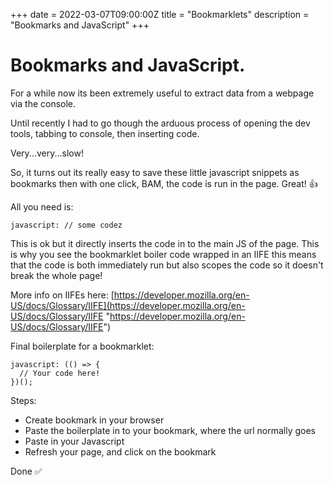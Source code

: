 +++
date = 2022-03-07T09:00:00Z
title = "Bookmarklets"
description = "Bookmarks and JavaScript"
+++

# Bookmarks and JavaScript.

For a while now its been extremely useful to extract data from a webpage via the console.

Until recently I had to go though the arduous process of opening the dev tools, tabbing to console, then inserting code.

Very...very...slow!

So, it turns out its really easy to save these little javascript snippets as bookmarks then with one click, BAM, the code is run in the page. Great! 👍

All you need is:

    javascript: // some codez

This is ok but it directly inserts the code in to the main JS of the page. This is why you see the bookmarklet boiler code wrapped in an IIFE this means that the code is both immediately run but also scopes the code so it doesn't break the whole page!

More info on IIFEs here: [https://developer.mozilla.org/en-US/docs/Glossary/IIFE](https://developer.mozilla.org/en-US/docs/Glossary/IIFE "https://developer.mozilla.org/en-US/docs/Glossary/IIFE")

Final boilerplate for a bookmarklet:

    javascript: (() => {
      // Your code here!
    })();

Steps:

- Create bookmark in your browser
- Paste the boilerplate in to your bookmark, where the url normally goes
- Paste in your Javascript
- Refresh your page, and click on the bookmark

Done ✅
